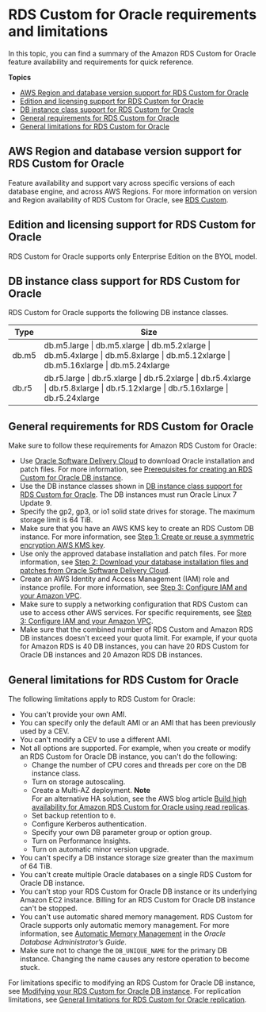 # RDS Custom for Oracle requirements and limitations<a name="custom-reqs-limits"></a>

In this topic, you can find a summary of the Amazon RDS Custom for Oracle feature availability and requirements for quick reference\.

**Topics**
+ [AWS Region and database version support for RDS Custom for Oracle](#custom-reqs-limits.RegionVersionAvailability)
+ [Edition and licensing support for RDS Custom for Oracle](#custom-reqs-limits.edition-license)
+ [DB instance class support for RDS Custom for Oracle](#custom-reqs-limits.instances)
+ [General requirements for RDS Custom for Oracle](#custom-reqs-limits.reqs)
+ [General limitations for RDS Custom for Oracle](#custom-reqs-limits.limits)

## AWS Region and database version support for RDS Custom for Oracle<a name="custom-reqs-limits.RegionVersionAvailability"></a>

Feature availability and support vary across specific versions of each database engine, and across AWS Regions\. For more information on version and Region availability of RDS Custom for Oracle, see [RDS Custom](Concepts.RDS_Fea_Regions_DB-eng.Feature.RDSCustom.md)\. 

## Edition and licensing support for RDS Custom for Oracle<a name="custom-reqs-limits.edition-license"></a>

 RDS Custom for Oracle supports only Enterprise Edition on the BYOL model\.

## DB instance class support for RDS Custom for Oracle<a name="custom-reqs-limits.instances"></a>

RDS Custom for Oracle supports the following DB instance classes\.


| Type | Size | 
| --- | --- | 
| db\.m5 | db\.m5\.large \| db\.m5\.xlarge \| db\.m5\.2xlarge \| db\.m5\.4xlarge \| db\.m5\.8xlarge \| db\.m5\.12xlarge \| db\.m5\.16xlarge \| db\.m5\.24xlarge | 
| db\.r5 | db\.r5\.large \| db\.r5\.xlarge \| db\.r5\.2xlarge \| db\.r5\.4xlarge \| db\.r5\.8xlarge \| db\.r5\.12xlarge \| db\.r5\.16xlarge \| db\.r5\.24xlarge | 

## General requirements for RDS Custom for Oracle<a name="custom-reqs-limits.reqs"></a>

Make sure to follow these requirements for Amazon RDS Custom for Oracle:
+ Use [Oracle Software Delivery Cloud](https://edelivery.oracle.com/) to download Oracle installation and patch files\. For more information, see [Prerequisites for creating an RDS Custom for Oracle DB instance](custom-setup-orcl.md#custom-setup-orcl.review)\.
+ Use the DB instance classes shown in [DB instance class support for RDS Custom for Oracle](#custom-reqs-limits.instances)\. The DB instances must run Oracle Linux 7 Update 9\.
+ Specify the gp2, gp3, or io1 solid state drives for storage\. The maximum storage limit is 64 TiB\.
+ Make sure that you have an AWS KMS key to create an RDS Custom DB instance\. For more information, see [Step 1: Create or reuse a symmetric encryption AWS KMS key](custom-setup-orcl.md#custom-setup-orcl.cmk)\.
+ Use only the approved database installation and patch files\. For more information, see [Step 2: Download your database installation files and patches from Oracle Software Delivery Cloud](custom-cev.preparing.md#custom-cev.preparing.download)\.
+ Create an AWS Identity and Access Management \(IAM\) role and instance profile\. For more information, see [Step 3: Configure IAM and your Amazon VPC](custom-setup-orcl.md#custom-setup-orcl.iam-vpc)\.
+ Make sure to supply a networking configuration that RDS Custom can use to access other AWS services\. For specific requirements, see [Step 3: Configure IAM and your Amazon VPC](custom-setup-orcl.md#custom-setup-orcl.iam-vpc)\.
+ Make sure that the combined number of RDS Custom and Amazon RDS DB instances doesn't exceed your quota limit\. For example, if your quota for Amazon RDS is 40 DB instances, you can have 20 RDS Custom for Oracle DB instances and 20 Amazon RDS DB instances\.

## General limitations for RDS Custom for Oracle<a name="custom-reqs-limits.limits"></a>

The following limitations apply to RDS Custom for Oracle:
+ You can't provide your own AMI\.
+ You can specify only the default AMI or an AMI that has been previously used by a CEV\.
+ You can't modify a CEV to use a different AMI\.
+ Not all options are supported\. For example, when you create or modify an RDS Custom for Oracle DB instance, you can't do the following:
  + Change the number of CPU cores and threads per core on the DB instance class\.
  + Turn on storage autoscaling\.
  + Create a Multi\-AZ deployment\.
**Note**  
For an alternative HA solution, see the AWS blog article [Build high availability for Amazon RDS Custom for Oracle using read replicas](http://aws.amazon.com/blogs/database/build-high-availability-for-amazon-rds-custom-for-oracle-using-read-replicas/)\.
  + Set backup retention to `0`\.
  + Configure Kerberos authentication\.
  + Specify your own DB parameter group or option group\.
  + Turn on Performance Insights\.
  + Turn on automatic minor version upgrade\.
+ You can't specify a DB instance storage size greater than the maximum of 64 TiB\.
+ You can't create multiple Oracle databases on a single RDS Custom for Oracle DB instance\.
+ You can’t stop your RDS Custom for Oracle DB instance or its underlying Amazon EC2 instance\. Billing for an RDS Custom for Oracle DB instance can't be stopped\.
+ You can't use automatic shared memory management\. RDS Custom for Oracle supports only automatic memory management\. For more information, see [Automatic Memory Management](https://docs.oracle.com/en/database/oracle/oracle-database/19/admin/managing-memory.html#GUID-04EFED7D-D1F1-43C3-B78F-0FF9AFAC02B0) in the *Oracle Database Administrator’s Guide*\.
+ Make sure not to change the `DB_UNIQUE_NAME` for the primary DB instance\. Changing the name causes any restore operation to become stuck\.

For limitations specific to modifying an RDS Custom for Oracle DB instance, see [Modifying your RDS Custom for Oracle DB instance](custom-managing.md#custom-managing.modifying)\. For replication limitations, see [General limitations for RDS Custom for Oracle replication](custom-rr.md#custom-rr.limitations)\.